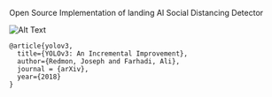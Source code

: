 Open Source Implementation of landing AI Social Distancing Detector 

![Alt Text](demo.gif)

``` 
@article{yolov3, 
  title={YOLOv3: An Incremental Improvement}, 
  author={Redmon, Joseph and Farhadi, Ali}, 
  journal = {arXiv}, 
  year={2018}
}
```

